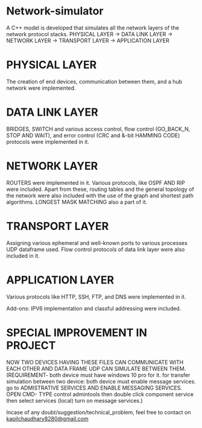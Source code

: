 # Network-simulator
A C++ model is developed that simulates all the network layers of the network protocol stacks.
PHYSICAL LAYER -> DATA LINK LAYER -> NETWORK LAYER -> TRANSPORT LAYER -> APPLICATION LAYER

# PHYSICAL LAYER
The creation of end devices, communication between them, and a hub network were implemented.
# DATA LINK LAYER
BRIDGES, SWITCH and various access control, flow control (GO_BACK_N, STOP AND WAIT), and error control (CRC and &-bit HAMMING CODE) protocols were implemented in it.

# NETWORK LAYER
ROUTERS were implemented in it. Various protocols, like OSPF AND RIP were included. Apart from these, routing tables and the general topology of the network were also included with the use of the graph and shortest path algorithms. LONGEST MASK MATCHING also a part of it.

# TRANSPORT LAYER
Assigning various ephemeral and well-known ports to various processes UDP dataframe used. Flow control protocols of data link layer were also included in it.

# APPLICATION LAYER
Various protocols like HTTP, SSH, FTP, and DNS were implemented in it.

Add-ons: IPV6 implementation and classful addressing were included.


# SPECIAL IMPROVEMENT IN PROJECT
NOW TWO DEVICES HAVING THESE FILES CAN COMMUNICATE WITH EACH OTHER AND DATA FRAME UDP CAN SIMULATE BETWEEN THEM.
(REQUIREMENT- 
both device must have windows 10 pro for it.
for transfer simulation between two device:
both device must enable message services.
go to ADMISTRATIVE SERVICES AND ENABLE MESSAGING SERVICES.
OPEN CMD- TYPE control admintools
then double click component service
then select services (local)
turn on message services.)

Incase of any doubt/suggestion/technical_problem, feel free to contact on kapilchaudhary8280@gmail.com

